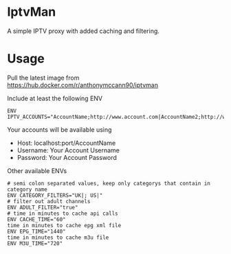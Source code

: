 # IptvMan

A simple IPTV proxy with added caching and filtering.

# Usage

Pull the latest image from https://hub.docker.com/r/anthonymccann90/iptvman

Include at least the following ENV
```
ENV IPTV_ACCOUNTS="AccountName;http://www.account.com|AccountName2;http://www.account2.com"
```

Your accounts will be available using
- Host: localhost:port/AccountName
- Username: Your Account Username
- Password: Your Account Password

Other available ENVs
```
# semi colon separated values, keep only categorys that contain in category name
ENV CATEGORY_FILTERS="UK|; US|"
# filter out adult channels
ENV ADULT_FILTER="true"
# time in minutes to cache api calls
ENV CACHE_TIME="60"
time in minutes to cache epg xml file
ENV EPG_TIME="1440"
time in minutes to cache m3u file
ENV M3U_TIME="720"
```